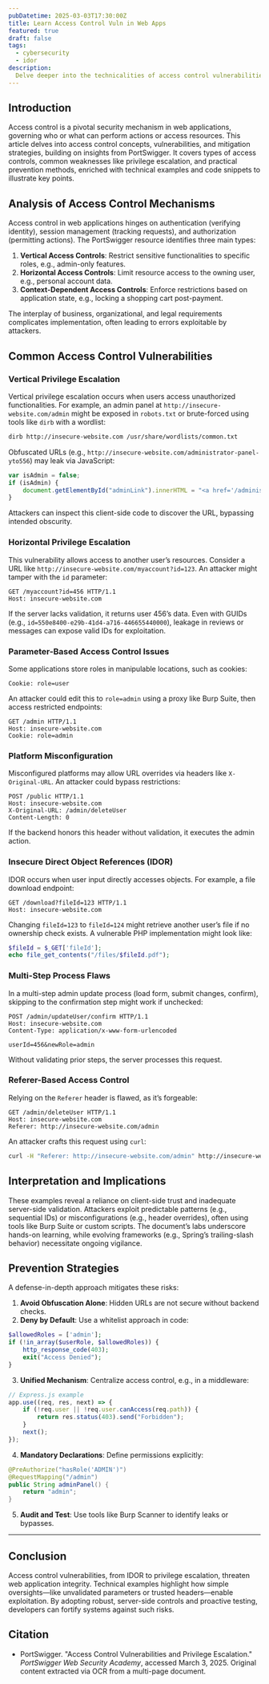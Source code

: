 ```yaml
---
pubDatetime: 2025-03-03T17:30:00Z
title: Learn Access Control Vuln in Web Apps
featured: true
draft: false
tags:
  - cybersecurity
  - idor
description:
  Delve deeper into the technicalities of access control vulnerabilities in web apps.
---
```


## Introduction

Access control is a pivotal security mechanism in web applications, governing who or what can perform actions or access resources. This article delves into access control concepts, vulnerabilities, and mitigation strategies, building on insights from PortSwigger. It covers types of access controls, common weaknesses like privilege escalation, and practical prevention methods, enriched with technical examples and code snippets to illustrate key points.

## Analysis of Access Control Mechanisms

Access control in web applications hinges on authentication (verifying identity), session management (tracking requests), and authorization (permitting actions). The PortSwigger resource identifies three main types:

1. **Vertical Access Controls**: Restrict sensitive functionalities to specific roles, e.g., admin-only features.
2. **Horizontal Access Controls**: Limit resource access to the owning user, e.g., personal account data.
3. **Context-Dependent Access Controls**: Enforce restrictions based on application state, e.g., locking a shopping cart post-payment.

The interplay of business, organizational, and legal requirements complicates implementation, often leading to errors exploitable by attackers.

## Common Access Control Vulnerabilities

### Vertical Privilege Escalation

Vertical privilege escalation occurs when users access unauthorized functionalities. For example, an admin panel at `http://insecure-website.com/admin` might be exposed in `robots.txt` or brute-forced using tools like `dirb` with a wordlist:

```bash
dirb http://insecure-website.com /usr/share/wordlists/common.txt
```

Obfuscated URLs (e.g., `http://insecure-website.com/administrator-panel-yto556`) may leak via JavaScript:

```javascript
var isAdmin = false;
if (isAdmin) {
    document.getElementById("adminLink").innerHTML = "<a href='/administrator-panel-yto556'>Admin Panel</a>";
}
```

Attackers can inspect this client-side code to discover the URL, bypassing intended obscurity.

### Horizontal Privilege Escalation

This vulnerability allows access to another user’s resources. Consider a URL like `http://insecure-website.com/myaccount?id=123`. An attacker might tamper with the `id` parameter:

```http
GET /myaccount?id=456 HTTP/1.1
Host: insecure-website.com
```

If the server lacks validation, it returns user 456’s data. Even with GUIDs (e.g., `id=550e8400-e29b-41d4-a716-446655440000`), leakage in reviews or messages can expose valid IDs for exploitation.

### Parameter-Based Access Control Issues

Some applications store roles in manipulable locations, such as cookies:

```http
Cookie: role=user
```

An attacker could edit this to `role=admin` using a proxy like Burp Suite, then access restricted endpoints:

```http
GET /admin HTTP/1.1
Host: insecure-website.com
Cookie: role=admin
```

### Platform Misconfiguration

Misconfigured platforms may allow URL overrides via headers like `X-Original-URL`. An attacker could bypass restrictions:

```http
POST /public HTTP/1.1
Host: insecure-website.com
X-Original-URL: /admin/deleteUser
Content-Length: 0
```

If the backend honors this header without validation, it executes the admin action.

### Insecure Direct Object References (IDOR)

IDOR occurs when user input directly accesses objects. For example, a file download endpoint:

```http
GET /download?fileId=123 HTTP/1.1
Host: insecure-website.com
```

Changing `fileId=123` to `fileId=124` might retrieve another user’s file if no ownership check exists. A vulnerable PHP implementation might look like:

```php
$fileId = $_GET['fileId'];
echo file_get_contents("/files/$fileId.pdf");
```

### Multi-Step Process Flaws

In a multi-step admin update process (load form, submit changes, confirm), skipping to the confirmation step might work if unchecked:

```http
POST /admin/updateUser/confirm HTTP/1.1
Host: insecure-website.com
Content-Type: application/x-www-form-urlencoded

userId=456&newRole=admin
```

Without validating prior steps, the server processes this request.

### Referer-Based Access Control

Relying on the `Referer` header is flawed, as it’s forgeable:

```http
GET /admin/deleteUser HTTP/1.1
Host: insecure-website.com
Referer: http://insecure-website.com/admin
```

An attacker crafts this request using `curl`:

```bash
curl -H "Referer: http://insecure-website.com/admin" http://insecure-website.com/admin/deleteUser
```

## Interpretation and Implications

These examples reveal a reliance on client-side trust and inadequate server-side validation. Attackers exploit predictable patterns (e.g., sequential IDs) or misconfigurations (e.g., header overrides), often using tools like Burp Suite or custom scripts. The document’s labs underscore hands-on learning, while evolving frameworks (e.g., Spring’s trailing-slash behavior) necessitate ongoing vigilance.

## Prevention Strategies

A defense-in-depth approach mitigates these risks:

1. **Avoid Obfuscation Alone**: Hidden URLs are not secure without backend checks.
2. **Deny by Default**: Use a whitelist approach in code:

```php
$allowedRoles = ['admin'];
if (!in_array($userRole, $allowedRoles)) {
    http_response_code(403);
    exit("Access Denied");
}
```

3. **Unified Mechanism**: Centralize access control, e.g., in a middleware:

```javascript
// Express.js example
app.use((req, res, next) => {
    if (!req.user || !req.user.canAccess(req.path)) {
        return res.status(403).send("Forbidden");
    }
    next();
});
```

4. **Mandatory Declarations**: Define permissions explicitly:

```java
@PreAuthorize("hasRole('ADMIN')")
@RequestMapping("/admin")
public String adminPanel() {
    return "admin";
}
```

5. **Audit and Test**: Use tools like Burp Scanner to identify leaks or bypasses.

---
## Conclusion

Access control vulnerabilities, from IDOR to privilege escalation, threaten web application integrity. Technical examples highlight how simple oversights—like unvalidated parameters or trusted headers—enable exploitation. By adopting robust, server-side controls and proactive testing, developers can fortify systems against such risks.

## Citation

- PortSwigger. "Access Control Vulnerabilities and Privilege Escalation." *PortSwigger Web Security Academy*, accessed March 3, 2025. Original content extracted via OCR from a multi-page document.

